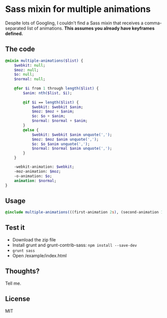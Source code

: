 # Sass mixin for multiple animations
Despite lots of Googling, I couldn't find a Sass mixin that receives a comma-separated list of animations. **This assumes you already have keyframes defined.**

## The code
```sass
@mixin multiple-animations($list) {
	$webkit: null;
	$moz: null;
	$o: null;
	$normal: null;
	
	@for $i from 1 through length($list) {
		$anim: nth($list, $i);
		
		@if $i == length($list) {
			$webkit: $webkit $anim;
			$moz: $moz + $anim;
			$o: $o + $anim;
			$normal: $normal + $anim;
		}
		@else {
			$webkit: $webkit $anim unquote(',');
			$moz: $moz $anim unquote(',');
			$o: $o $anim unquote(',');
			$normal: $normal $anim unquote(',');
		}
	}

  	-webkit-animation: $webkit;
  	-moz-animation: $moz;
  	-o-animation: $o;
  	animation: $normal;      
}
```

## Usage
```sass
@include multiple-animations(((first-animation 2s), (second-animation 1s)));
```

## Test it
+ Download the zip file
+ Install grunt and grunt-contrib-sass: `npm install --save-dev`
+ `grunt sass`
+ Open /example/index.html

## Thoughts?
Tell me.

## License
MIT